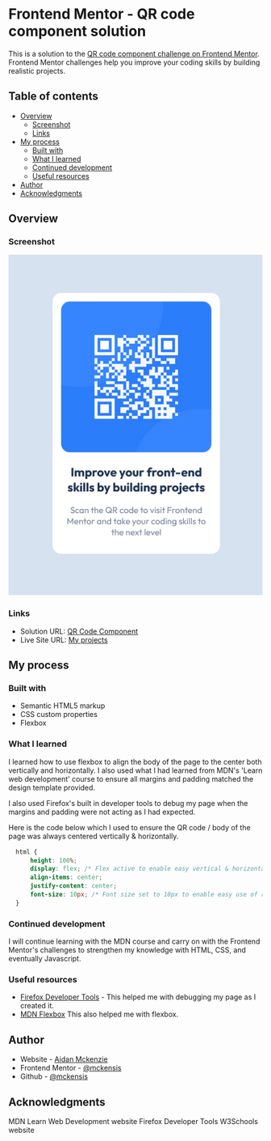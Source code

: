 # Frontend Mentor - QR code component solution

This is a solution to the [QR code component challenge on Frontend Mentor](https://www.frontendmentor.io/challenges/qr-code-component-iux_sIO_H). Frontend Mentor challenges help you improve your coding skills by building realistic projects. 

## Table of contents

- [Overview](#overview)
  - [Screenshot](#screenshot)
  - [Links](#links)
- [My process](#my-process)
  - [Built with](#built-with)
  - [What I learned](#what-i-learned)
  - [Continued development](#continued-development)
  - [Useful resources](#useful-resources)
- [Author](#author)
- [Acknowledgments](#acknowledgments)

## Overview

### Screenshot

![](./screenshot.png)

### Links

- Solution URL: [QR Code Component](https://mckensis.github.io/qr-code-component/index.html)
- Live Site URL: [My projects](https://mckensis.github.io)

## My process

### Built with

- Semantic HTML5 markup
- CSS custom properties
- Flexbox

### What I learned

I learned how to use flexbox to align the body of the page to the center both vertically and horizontally. I also used what I had learned from MDN's 'Learn web development' course to ensure all margins and padding matched the design template provided.

I also used Firefox's built in developer tools to debug my page when the margins and padding were not acting as I had expected.

Here is the code below which I used to ensure the QR code / body of the page was always centered vertically & horizontally.

```css
  html {
      height: 100%;
      display: flex; /* Flex active to enable easy vertical & horizontal centering of the page body */
      align-items: center;
      justify-content: center;
      font-size: 10px; /* Font size set to 10px to enable easy use of rem units */
  }
```

### Continued development

I will continue learning with the MDN course and carry on with the Frontend Mentor's challenges to strengthen my knowledge with HTML, CSS, and eventually Javascript.

### Useful resources

- [Firefox Developer Tools](https://firefox-source-docs.mozilla.org/devtools-user/index.html) - This helped me with debugging my page as I created it.
- [MDN Flexbox](https://developer.mozilla.org/en-US/docs/Learn/CSS/CSS_layout/Flexbox) This also helped me with flexbox.

## Author

- Website - [Aidan Mckenzie](https://mckensis.github.io)
- Frontend Mentor - [@mckensis](https://www.frontendmentor.io/profile/mckensis)
- Github - [@mckensis](https://www.github.com/mckensis)

## Acknowledgments

MDN Learn Web Development website
Firefox Developer Tools
W3Schools website

